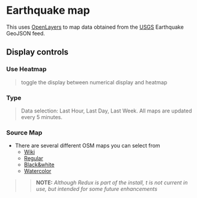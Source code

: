 # Earthquake map

This uses [OpenLayers](http://openlayers.org) to map data obtained from the [USGS](https://earthquake.usgs.gov/earthquakes/feed/v1.0/geojson.php) Earthquake GeoJSON feed.

## Display controls

### Use Heatmap
> toggle the display between numerical display and heatmap
### Type
> Data selection: Last Hour, Last Day, Last Week. All maps are updated every 5 minutes.
### Source Map
- There are several different OSM maps you can select from 
  - [Wiki](https://maps.wikimedia.org/osm-intl/{z}/{x}/{y}.png)
  - [Regular](https://maps-cdn.salesboard.biz/styles/klokantech-3d-gl-style/{z}/{x}/{y}.png)
  - [Black&white](http://{a-c}.basemaps.cartocdn.com/light_all/{z}/{x}/{y}.png)
  - [Watercolor](http://{a-c}.tile.stamen.com/watercolor/{z}/{x}/{y}.png)
  

>> **NOTE:** *Although Redux is part of the install, t is not current in use, but intended for some future enhancements*